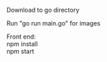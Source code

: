 Download to go directory    
  
Run "go run main.go" for images   

Front end:   
npm install  
npm start   
